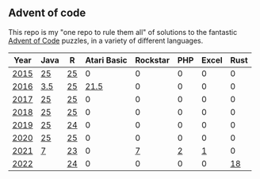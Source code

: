 ## Advent of code

This repo is my "one repo to rule them all" of solutions to the
fantastic [Advent of Code](https://adventofcode.com) puzzles, 
in a variety of different languages.

| Year          | Java             | R            | Atari Basic             | Rockstar                  | PHP             | Excel             | Rust            |
|---------------|------------------|--------------|-------------------------|---------------------------|-----------------|-------------------|-----------------|
| [2015](2015/) | [25](2015/Java)  | [25](2015/R) | 0                       |    0                      | 0               | 0                 | 0               |
| [2016](2016/) | [3.5](2016/Java) | [25](2016/R) | [21.5](2016/AtariBasic) |    0                      | 0               | 0                 | 0               |
| [2017](2017/) | [25](2017/Java)  | [25](2017/R) | 0                       |    0                      | 0               | 0                 | 0               |
| [2018](2018/) | [25](2018/Java)  | [25](2018/R) | 0                       |    0                      | 0               | 0                 | 0               |
| [2019](2019/) | [25](2019/Java)  | [24](2019/R) | 0                       |    0                      | 0               | 0                 | 0               |
| [2020](2020/) | [25](2020/Java)  | [25](2020/R) | 0                       |    0                      | 0               | 0                 | 0               |
| [2021](2021/) | [7](2021/Java)   | [23](2021/R) | 0                       |    [7](2021/Rockstar)     | [2](2021/PHP)   | [1](2021/Excel)   | 0               |
| [2022](2022/) |                  | [24](2022/R) | 0                       |    0                      | 0               | 0                 | [18](2022/Rust) |
